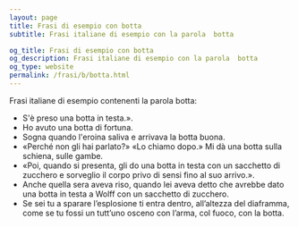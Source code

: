```yaml
---
layout: page
title: Frasi di esempio con botta 
subtitle: Frasi italiane di esempio con la parola  botta

og_title: Frasi di esempio con botta 
og_description: Frasi italiane di esempio con la parola  botta
og_type: website
permalink: /frasi/b/botta.html
---
```


Frasi italiane di esempio contenenti la parola botta:


- S'è preso una botta in testa.».
- Ho avuto una botta di fortuna.
- Sogna quando l'eroina saliva e arrivava la botta buona.
- «Perché non gli hai parlato?» «Lo chiamo dopo.» Mi dà una botta sulla schiena, sulle gambe.
- «Poi, quando si presenta, gli do una botta in testa con un sacchetto di zucchero e sorveglio il corpo privo di sensi fino al suo arrivo.».
- Anche quella sera aveva riso, quando lei aveva detto che avrebbe dato una botta in testa a Wolff con un sacchetto di zucchero.
- Se sei tu a sparare l’esplosione ti entra dentro, all’altezza del diaframma, come se tu fossi un tutt’uno osceno con l’arma, col fuoco, con la botta.
